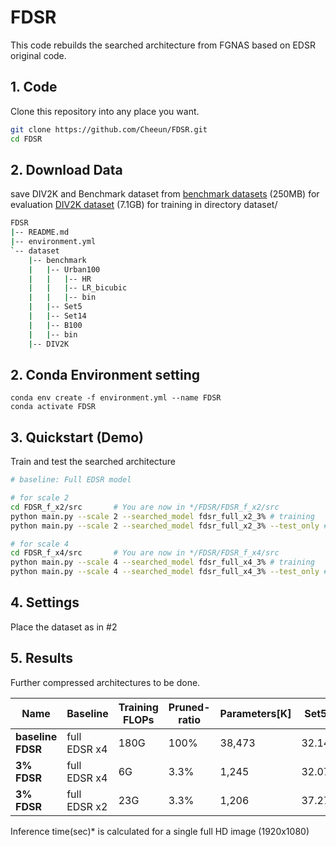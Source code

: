 # FDSR


This code rebuilds the searched architecture from FGNAS based on EDSR original code.

## 1. Code
Clone this repository into any place you want.
```bash
git clone https://github.com/Cheeun/FDSR.git
cd FDSR
```
## 2. Download Data
save DIV2K and Benchmark dataset from 
[benchmark datasets](https://cv.snu.ac.kr/research/EDSR/benchmark.tar) (250MB) for evaluation
[DIV2K dataset](https://cv.snu.ac.kr/research/EDSR/DIV2K.tar) (7.1GB) for training
in directory dataset/
```bash
FDSR
|-- README.md
|-- environment.yml
`-- dataset
    |-- benchmark
    |   |-- Urban100
    |   |   |-- HR
    |   |   |-- LR_bicubic
    |   |   |-- bin
    |   |-- Set5
    |   |-- Set14
    |   |-- B100
    |   |-- bin
    |-- DIV2K
```

## 2. Conda Environment setting
```
conda env create -f environment.yml --name FDSR
conda activate FDSR
```
## 3. Quickstart (Demo)
Train and test the searched architecture 

```bash
# baseline: Full EDSR model

# for scale 2 
cd FDSR_f_x2/src       # You are now in */FDSR/FDSR_f_x2/src
python main.py --scale 2 --searched_model fdsr_full_x2_3% # training
python main.py --scale 2 --searched_model fdsr_full_x2_3% --test_only # testing pretrained model

# for scale 4
cd FDSR_f_x4/src       # You are now in */FDSR/FDSR_f_x4/src
python main.py --scale 4 --searched_model fdsr_full_x4_3% # training
python main.py --scale 4 --searched_model fdsr_full_x4_3% --test_only # testing pretrained model

```
## 4. Settings
Place the dataset as in #2

## 5. Results
Further compressed architectures to be done.

| Name | Baseline | Training FLOPs | Pruned-ratio | Parameters[K] | Set5 | Set14 | B100 | Urban100 | Inference time* |
|  ---  |  ---  | ---       | ---        | ---  |  ---  |  ---  |  ---  |  ---  | --- |
| **baseline FDSR** | full EDSR x4 | 180G | 100% | 38,473 | 32.14 | 28.57 | 27.56 | 25.99 | 35.0 |
| **3% FDSR** | full EDSR x4 | 6G | 3.3% | 1,245 | 32.07 | 28.53 | 27.53 | 25.91 | 0.07 |
| **3% FDSR** | full EDSR x2 | 23G | 3.3% | 1,206 | 37.27 | 32.87 | 31.64 | 30.32 | 0.23 |

Inference time(sec)* is calculated for a single full HD image (1920x1080)
